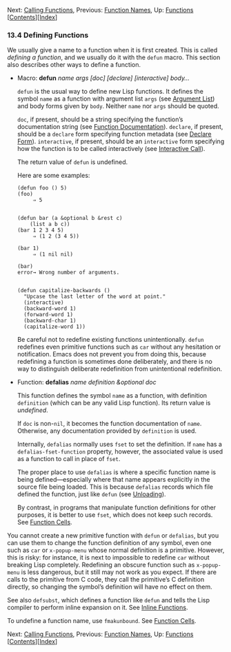 <!-- This is the GNU Emacs Lisp Reference Manual
corresponding to Emacs version 27.2.

Copyright (C) 1990-1996, 1998-2021 Free Software Foundation,
Inc.

Permission is granted to copy, distribute and/or modify this document
under the terms of the GNU Free Documentation License, Version 1.3 or
any later version published by the Free Software Foundation; with the
Invariant Sections being "GNU General Public License," with the
Front-Cover Texts being "A GNU Manual," and with the Back-Cover
Texts as in (a) below.  A copy of the license is included in the
section entitled "GNU Free Documentation License."

(a) The FSF's Back-Cover Text is: "You have the freedom to copy and
modify this GNU manual.  Buying copies from the FSF supports it in
developing GNU and promoting software freedom." -->

<!-- Created by GNU Texinfo 6.7, http://www.gnu.org/software/texinfo/ -->

Next: [Calling Functions](Calling-Functions.html), Previous: [Function Names](Function-Names.html), Up: [Functions](Functions.html)   \[[Contents](index.html#SEC_Contents "Table of contents")]\[[Index](Index.html "Index")]

### 13.4 Defining Functions

We usually give a name to a function when it is first created. This is called *defining a function*, and we usually do it with the `defun` macro. This section also describes other ways to define a function.

*   Macro: **defun** *name args \[doc] \[declare] \[interactive] body…*

    `defun` is the usual way to define new Lisp functions. It defines the symbol `name` as a function with argument list `args` (see [Argument List](Argument-List.html)) and body forms given by `body`. Neither `name` nor `args` should be quoted.

    `doc`, if present, should be a string specifying the function’s documentation string (see [Function Documentation](Function-Documentation.html)). `declare`, if present, should be a `declare` form specifying function metadata (see [Declare Form](Declare-Form.html)). `interactive`, if present, should be an `interactive` form specifying how the function is to be called interactively (see [Interactive Call](Interactive-Call.html)).

    The return value of `defun` is undefined.

    Here are some examples:

        (defun foo () 5)
        (foo)
             ⇒ 5

    ```
    ```

        (defun bar (a &optional b &rest c)
            (list a b c))
        (bar 1 2 3 4 5)
             ⇒ (1 2 (3 4 5))

    <!---->

        (bar 1)
             ⇒ (1 nil nil)

    <!---->

        (bar)
        error→ Wrong number of arguments.

    ```
    ```

        (defun capitalize-backwards ()
          "Upcase the last letter of the word at point."
          (interactive)
          (backward-word 1)
          (forward-word 1)
          (backward-char 1)
          (capitalize-word 1))

    Be careful not to redefine existing functions unintentionally. `defun` redefines even primitive functions such as `car` without any hesitation or notification. Emacs does not prevent you from doing this, because redefining a function is sometimes done deliberately, and there is no way to distinguish deliberate redefinition from unintentional redefinition.

<!---->

*   Function: **defalias** *name definition \&optional doc*

    This function defines the symbol `name` as a function, with definition `definition` (which can be any valid Lisp function). Its return value is *undefined*.

    If `doc` is non-`nil`, it becomes the function documentation of `name`. Otherwise, any documentation provided by `definition` is used.

    Internally, `defalias` normally uses `fset` to set the definition. If `name` has a `defalias-fset-function` property, however, the associated value is used as a function to call in place of `fset`.

    The proper place to use `defalias` is where a specific function name is being defined—especially where that name appears explicitly in the source file being loaded. This is because `defalias` records which file defined the function, just like `defun` (see [Unloading](Unloading.html)).

    By contrast, in programs that manipulate function definitions for other purposes, it is better to use `fset`, which does not keep such records. See [Function Cells](Function-Cells.html).

You cannot create a new primitive function with `defun` or `defalias`, but you can use them to change the function definition of any symbol, even one such as `car` or `x-popup-menu` whose normal definition is a primitive. However, this is risky: for instance, it is next to impossible to redefine `car` without breaking Lisp completely. Redefining an obscure function such as `x-popup-menu` is less dangerous, but it still may not work as you expect. If there are calls to the primitive from C code, they call the primitive’s C definition directly, so changing the symbol’s definition will have no effect on them.

See also `defsubst`, which defines a function like `defun` and tells the Lisp compiler to perform inline expansion on it. See [Inline Functions](Inline-Functions.html).

To undefine a function name, use `fmakunbound`. See [Function Cells](Function-Cells.html).

Next: [Calling Functions](Calling-Functions.html), Previous: [Function Names](Function-Names.html), Up: [Functions](Functions.html)   \[[Contents](index.html#SEC_Contents "Table of contents")]\[[Index](Index.html "Index")]
